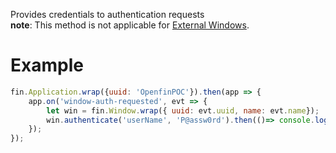 Provides credentials to authentication requests
<br>__note__: This method is not applicable for <a href="ExternalWindow.html"> External Windows</a>.

# Example
```js
fin.Application.wrap({uuid: 'OpenfinPOC'}).then(app => {
    app.on('window-auth-requested', evt => {
        let win = fin.Window.wrap({ uuid: evt.uuid, name: evt.name});
        win.authenticate('userName', 'P@assw0rd').then(()=> console.log('authenticated')).catch(err => console.log(err));
    });
});
```

